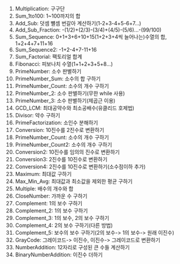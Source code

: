 1. Multiplication: 구구단
2. Sum_1to100: 1~100까지의 합
3. Add_Sub: 덧셈 뺼셈 번갈아 계산하기(1-2+3-4+5-6+7...)
4. Add_Sub_Fraction: -(1/2)+(2/3)-(3/4)+(4/5)-(5/6)...-(99/100)
5. Sum_Sequence: 0+1+3+6+10+15(1+2+3+4씩 늘어나는)수열의 합, 1+2+4+7+11+16
6. Sum_Sequence2: -1+2-4+7-11+16
7. Sum_Factorial: 팩토리얼 합계
8. Fibonacci: 피보나치 수열(1+1+2+3+5+8...)
9. PrimeNumber: 소수 판별하기
10. PrimeNumber_Sum: 소수의 합 구하기
11. PrimeNumber_Count: 소수의 개수 구하기
12. PrimeNumber_2: 소수 판별하기(무한 while 사용)
13. PrimeNumber_3: 소수 판별하기(제곱근 이용)
14. GCD_LCM: 최대공약수와 최소공배수(유클리드 호제법)
15. Divisor: 약수 구하기
16. PrimeFactorization: 소인수 분해하기
17. Conversion: 10진수를 2진수로 변환하기
18. PrimeNumber_Count: 소수의 개수 구하기
19. PrimeNumber_Count2: 소수의 개수 구하기
20. Conversion2: 10진수를 임의의 진수로 변환하기
21. Conversion3: 2진수를 10진수로 변환하기
22. Conversion4: 2진수를 10진수로 변환하기(소수점이하 추가)
23. Maximum: 최대값 구하기 
24. Max_Min_Avg: 최대값과 최소값을 제외한 평균 구하기
25. Multiple: 배수의 개수와 합
26. CloseNumber: 가까운 수 구하기
27. Complement: 1의 보수 구하기
28. Complement_2: 1의 보수 구하기
29. Complement_3: 1의 보수, 2의 보수 구하기
30. Complement_4: 2의 보수 구하기(다른 방법)
31. Complement_5: 보수의 보수 구하기(2의 보수-> 1의 보수-> 원래 이진수)
32. GrayCode: 그레이코드-> 이진수, 이진수-> 그레이코드로 변환하기 
33. NumberAddition: 12자리로 구성된 큰 수들 계산하기 
34. BinaryNumberAddition: 이진수 더하기 

